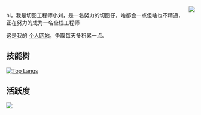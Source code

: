 

<a href="https://github.com/anuraghazra/github-readme-stats">
<img align="right" src="https://github-readme-stats.vercel.app/api?username=LuckyRyan-web&hide=prs&show_icons=true&theme=dark">
</a>

hi，我是切图工程师小刘，是一名努力的切图仔，啥都会一点但啥也不精通，正在努力的成为一名全栈工程师

这是我的 [个人网站](http://luckyryan.cn/)，争取每天多积累一点。

## 技能树

[![Top Langs](https://github-readme-stats.vercel.app/api/top-langs/?username=LuckyRyan-web&layout=compact)](https://github.com/anuraghazra/github-readme-stats)

## 活跃度

[![](https://activity-graph.herokuapp.com/graph?username=LuckyRyan-web&theme=dracula)](https://github.com/ashutosh00710/github-readme-activity-graph)

